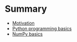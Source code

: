 # Summary

- [Motivation](./motivation.md)
- [Python programming basics](./programming.md)
- [NumPy basics](./numpy.md)
